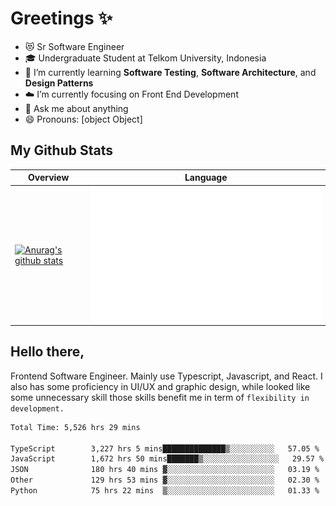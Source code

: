 # Greetings ✨
- 😻 Sr Software Engineer
- 🎓 Undergraduate Student at Telkom University, Indonesia
- 🌱 I’m currently learning **Software Testing**, **Software Architecture**, and **Design Patterns**
- ☁️ I’m currently focusing on Front End Development
- 💬 Ask me about anything
- 😄 Pronouns: [object Object]

## My Github Stats

| Overview | Language |
| --- | --- |
|[![Anurag's github stats](https://github-readme-stats.vercel.app/api?username=abui-am&count_private=true)](https://github.com/anuraghazra/github-readme-stats)|![Language](https://raw.githubusercontent.com/abui-am/stats/c6455f656dfce7acd3951e5ec5b25d72af0b2ee3/generated/languages.svg)|

## Hello there, 
Frontend Software Engineer. 
Mainly use Typescript, Javascript, and React. I also has some proficiency in UI/UX and graphic design, while looked like some unnecessary skill those skills benefit me in term of `flexibility in development.`


<!--START_SECTION:waka-->

```txt
Total Time: 5,526 hrs 29 mins

TypeScript        3,227 hrs 5 mins██████████████▒░░░░░░░░░░   57.05 %
JavaScript        1,672 hrs 50 mins███████▒░░░░░░░░░░░░░░░░░   29.57 %
JSON              180 hrs 40 mins ▓░░░░░░░░░░░░░░░░░░░░░░░░   03.19 %
Other             129 hrs 53 mins ▓░░░░░░░░░░░░░░░░░░░░░░░░   02.30 %
Python            75 hrs 22 mins  ▒░░░░░░░░░░░░░░░░░░░░░░░░   01.33 %
```

<!--END_SECTION:waka-->
